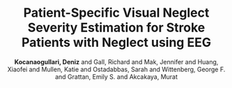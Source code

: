 ---
title: "Patient-Specific Visual Neglect Severity Estimation for Stroke Patients with Neglect using EEG"
author: "<strong>Kocanaogullari, Deniz</strong> and Gall, Richard and Mak, Jennifer and Huang, Xiaofei and Mullen, Katie and Ostadabbas, Sarah and Wittenberg, George F. and Grattan, Emily S. and Akcakaya, Murat"
collection: publications
year: 2024
volume: 
pages: 
publisher: 
type: 'Publication'
subject: 'neglect'
venue: 'Journal of Neural Engineering (Submitted)'
paper-link: ""
code-link: 
comments:
---